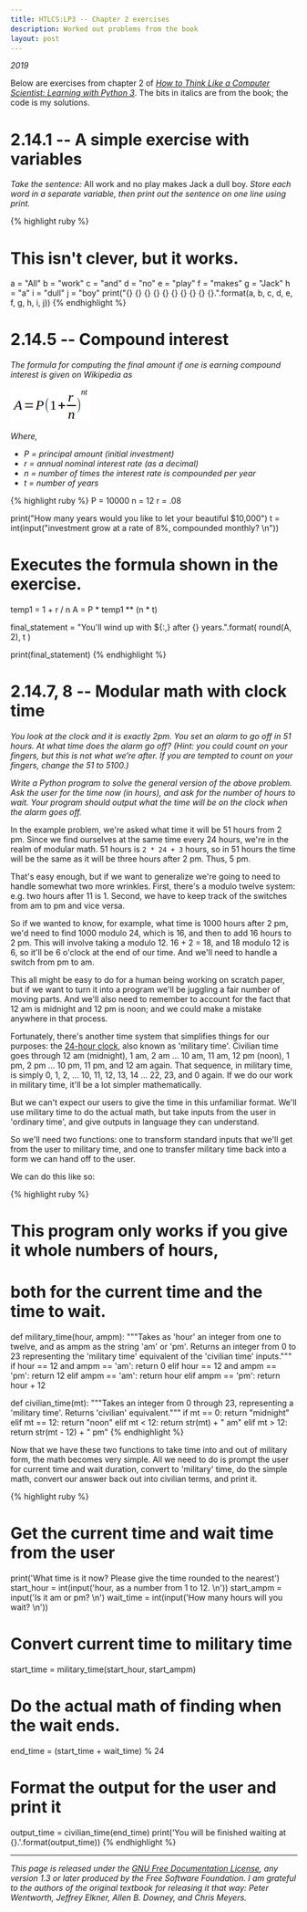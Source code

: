 ```yaml
---
title: HTLCS:LP3 -- Chapter 2 exercises
description: Worked out problems from the book
layout: post
---
```


*2019*

Below are exercises from chapter 2 of *[How to Think Like a Computer Scientist: Learning with Python 3](index.html)*. The bits in italics are from the book; the code is my solutions.

# 2.14.1 -- A simple exercise with variables

*Take the sentence:* All work and no play makes Jack a dull boy. *Store each word in a separate variable, then print out the sentence on one line using print.*

{% highlight ruby %}
# This isn't clever, but it works.

a = "All"
b = "work"
c = "and"
d = "no"
e = "play"
f = "makes"
g = "Jack"
h = "a"
i = "dull"
j = "boy"
print("{} {} {} {} {} {} {} {} {} {}.".format(a, b, c, d, e, f, g, h, i, j))
{% endhighlight %}

# 2.14.5 -- Compound interest

*The formula for computing the final amount if one is earning compound interest is given on Wikipedia as*

![A = P(1 +(r/n))^nt](../../i/1.png)

*Where,*

* *P = principal amount (initial investment)*
* *r = annual nominal interest rate (as a decimal)*
* *n = number of times the interest rate is compounded per year*
* *t = number of years*

{% highlight ruby %}
P = 10000
n = 12
r = .08

print("How many years would you like to let your beautiful $10,000")
t = int(input("investment grow at a rate of 8%, compounded monthly? \n"))

# Executes the formula shown in the exercise.
temp1 = 1 + r / n
A = P * temp1 ** (n * t)

final_statement = "You'll wind up with ${:,} after {} years.".format(
                                                              round(A, 2), t
                                                                            )

print(final_statement)
{% endhighlight %}

# 2.14.7, 8 -- Modular math with clock time

*You look at the clock and it is exactly 2pm. You set an alarm to go off in 51 hours. At what time does the alarm go off? (Hint: you could count on your fingers, but this is not what we’re after. If you are tempted to count on your fingers, change the 51 to 5100.)*

*Write a Python program to solve the general version of the above problem. Ask the user for the time now (in hours), and ask for the number of hours to wait. Your program should output what the time will be on the clock when the alarm goes off.*

In the example problem, we're asked what time it will be 51 hours from 2 pm. Since we find ourselves at the same time every 24 hours, we're in the realm of modular math. 51 hours is `2 * 24 + 3` hours, so in 51 hours the time will be the same as it will be three hours after 2 pm. Thus, 5 pm.

That's easy enough, but if we want to generalize we're going to need to handle somewhat two more wrinkles. First, there's a modulo twelve system: e.g. two hours after 11 is 1. Second, we have to keep track of the switches from am to pm and vice versa.

So if we wanted to know, for example, what time is 1000 hours after 2 pm, we'd need to find 1000 modulo 24, which is 16, and then to add 16 hours to 2 pm. This will involve taking a modulo 12. 16 + 2 = 18, and 18 modulo 12 is 6, so it'll be 6 o'clock at the end of our time. And we'll need to handle a switch from pm to am.

This all might be easy to do for a human being working on scratch paper, but if we want to turn it into a program we'll be juggling a fair number of moving parts. And we'll also need to remember to account for the fact that 12 am is midnight and 12 pm is noon; and we could make a mistake anywhere in that process.

Fortunately, there's another time system that simplifies things for our purposes: the [24-hour clock](https://en.wikipedia.org/wiki/24-hour_clock), also known as 'military time'. Civilian time goes through 12 am (midnight), 1 am, 2 am ... 10 am, 11 am, 12 pm (noon), 1 pm, 2 pm ... 10 pm, 11 pm, and 12 am again. That sequence, in military time, is simply 0, 1, 2, ... 10, 11, 12, 13, 14 ... 22, 23, and 0 again. If we do our work in military time, it'll be a lot simpler mathematically.

But we can't expect our users to give the time in this unfamiliar format. We'll use military time to do the actual math, but take inputs from the user in 'ordinary time', and give outputs in language they can understand.

So we'll need two functions: one to transform standard inputs that we'll get from the user to military time, and one to transfer military time back into a form we can hand off to the user.

We can do this like so:

{% highlight ruby %}
# This program only works if you give it whole numbers of hours, 
# both for the current time and the time to wait.

def military_time(hour, ampm):
    """Takes as 'hour' an integer from one to twelve, and as ampm
    as the string 'am' or 'pm'. Returns an integer from 0 to 23 representing
    the 'military time' equivalent of the 'civilian time' inputs."""
    if hour == 12 and ampm == 'am':
        return 0
    elif hour == 12 and ampm == 'pm':
        return 12
    elif ampm == 'am':
        return hour
    elif ampm == 'pm':
        return hour + 12

def civilian_time(mt):
    """Takes an integer from 0 through 23, representing a 'military time'.
    Returns 'civilian' equivalent."""
    if mt == 0:
        return "midnight"
    elif mt == 12:
        return "noon"
    elif mt < 12:
        return str(mt) + " am"
    elif mt > 12:
        return str(mt - 12) + " pm"
{% endhighlight %}

Now that we have these two functions to take time into and out of military form, the math becomes very simple. All we need to do is prompt the user for current time and wait duration, convert to 'military' time, do the simple math, convert our answer back out into civilian terms, and print it.

{% highlight ruby %}
# Get the current time and wait time from the user
print('What time is it now? Please give the time rounded to the nearest')
start_hour = int(input('hour, as a number from 1 to 12. \n'))
start_ampm = input('Is it am or pm? \n')
wait_time = int(input('How many hours will you wait? \n'))

# Convert current time to military time
start_time = military_time(start_hour, start_ampm)

# Do the actual math of finding when the wait ends.
end_time = (start_time + wait_time) % 24

# Format the output for the user and print it
output_time = civilian_time(end_time)
print('You will be finished waiting at {}.'.format(output_time))
{% endhighlight %}

---

_This page is released under the [GNU Free Documentation License](http://openbookproject.net/thinkcs/python/english3e/fdl-1.3.html), any version 1.3 or later produced by the Free Software Foundation. I am grateful to the authors of the original textbook for releasing it that way: Peter Wentworth, Jeffrey Elkner, Allen B. Downey, and Chris Meyers._
